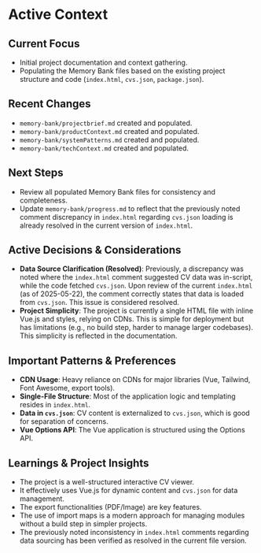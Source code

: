 # Active Context

## Current Focus

- Initial project documentation and context gathering.
- Populating the Memory Bank files based on the existing project structure and code (`index.html`, `cvs.json`, `package.json`).

## Recent Changes

- `memory-bank/projectbrief.md` created and populated.
- `memory-bank/productContext.md` created and populated.
- `memory-bank/systemPatterns.md` created and populated.
- `memory-bank/techContext.md` created and populated.

## Next Steps

- Review all populated Memory Bank files for consistency and completeness.
- Update `memory-bank/progress.md` to reflect that the previously noted comment discrepancy in `index.html` regarding `cvs.json` loading is already resolved in the current version of `index.html`.

## Active Decisions & Considerations

- **Data Source Clarification (Resolved)**: Previously, a discrepancy was noted where the `index.html` comment suggested CV data was in-script, while the code fetched `cvs.json`. Upon review of the current `index.html` (as of 2025-05-22), the comment correctly states that data is loaded from `cvs.json`. This issue is considered resolved.
- **Project Simplicity**: The project is currently a single HTML file with inline Vue.js and styles, relying on CDNs. This is simple for deployment but has limitations (e.g., no build step, harder to manage larger codebases). This simplicity is reflected in the documentation.

## Important Patterns & Preferences

- **CDN Usage**: Heavy reliance on CDNs for major libraries (Vue, Tailwind, Font Awesome, export tools).
- **Single-File Structure**: Most of the application logic and templating resides in `index.html`.
- **Data in `cvs.json`**: CV content is externalized to `cvs.json`, which is good for separation of concerns.
- **Vue Options API**: The Vue application is structured using the Options API.

## Learnings & Project Insights

- The project is a well-structured interactive CV viewer.
- It effectively uses Vue.js for dynamic content and `cvs.json` for data management.
- The export functionalities (PDF/Image) are key features.
- The use of import maps is a modern approach for managing modules without a build step in simpler projects.
- The previously noted inconsistency in `index.html` comments regarding data sourcing has been verified as resolved in the current file version.
